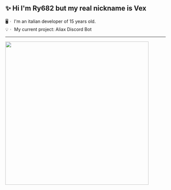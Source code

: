 <div align="left">
  <div>
    
## ✨ Hi I'm Ry682 but my real nickname is Vex  
🖥︲ I'm an italian developer of 15 years old.  
💡︲ My current project: Aliax Discord Bot
  </div>
</div>

<hr> 
<div align="left"> 
  <a href="https://discord.com/users/421282053888147456" target="_blank"><img width="450vh" src="https://lanyard.cnrad.dev/api/421282053888147456"></a>
</div>




